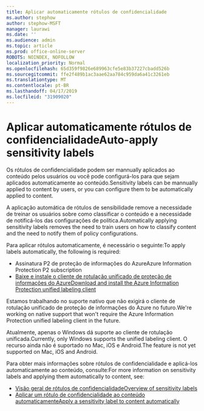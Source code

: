 ```yaml
---
title: Aplicar automaticamente rótulos de confidencialidade
ms.author: stephow
author: stephow-MSFT
manager: laurawi
ms.date: ''
ms.audience: admin
ms.topic: article
ms.prod: office-online-server
ROBOTS: NOINDEX, NOFOLLOW
localization_priority: Normal
ms.openlocfilehash: 65d359f9826e689963cfe5e83b37227cbadd526b
ms.sourcegitcommit: ffe2f489b1ac3aae62aa784c959da6a41c3261eb
ms.translationtype: MT
ms.contentlocale: pt-BR
ms.lasthandoff: 04/17/2019
ms.locfileid: "31909020"
---
```

# <a name="auto-apply-sensitivity-labels"></a><span data-ttu-id="8d834-102">Aplicar automaticamente rótulos de confidencialidade</span><span class="sxs-lookup"><span data-stu-id="8d834-102">Auto-apply sensitivity labels</span></span>

<span data-ttu-id="8d834-103">Os rótulos de confidencialidade podem ser mannually aplicados ao conteúdo pelos usuários ou você pode configurá-los para que sejam aplicados automaticamente ao conteúdo.</span><span class="sxs-lookup"><span data-stu-id="8d834-103">Sensitivity labels can be mannually applied to content by users, or you can configure them to be automatically applied to content.</span></span>

<span data-ttu-id="8d834-104">A aplicação automática de rótulos de sensibilidade remove a necessidade de treinar os usuários sobre como classificar o conteúdo e a necessidade de notificá-los das configurações de política.</span><span class="sxs-lookup"><span data-stu-id="8d834-104">Automatically applying sensitivity labels removes the need to train users on how to classify content and the need to notify them of policy configurations.</span></span>

<span data-ttu-id="8d834-105">Para aplicar rótulos automaticamente, é necessário o seguinte:</span><span class="sxs-lookup"><span data-stu-id="8d834-105">To apply labels automatically, the following is required:</span></span>

- <span data-ttu-id="8d834-106">Assinatura P2 de proteção de informações do Azure</span><span class="sxs-lookup"><span data-stu-id="8d834-106">Azure Information Protection P2 subscription</span></span>
- [<span data-ttu-id="8d834-107">Baixe e instale o cliente de rotulação unificado de proteção de informações do Azure</span><span class="sxs-lookup"><span data-stu-id="8d834-107">Download and install the Azure Information Protection unified labeling client</span></span>](https://docs.microsoft.com/en-us/azure/information-protection/rms-client/install-unifiedlabelingclient-app)

<span data-ttu-id="8d834-108">Estamos trabalhando no suporte nativo que não exigirá o cliente de rotulação unificado de proteção de informações do Azure no futuro.</span><span class="sxs-lookup"><span data-stu-id="8d834-108">We're working on native support that won't require the Azure Information Protection unified labeling client in the future.</span></span>

<span data-ttu-id="8d834-109">Atualmente, apenas o Windows dá suporte ao cliente de rotulação unificada.</span><span class="sxs-lookup"><span data-stu-id="8d834-109">Currently, only Windows supports the unified labeling client.</span></span>  <span data-ttu-id="8d834-110">O recurso ainda não é suportado no Mac, iOS e Android.</span><span class="sxs-lookup"><span data-stu-id="8d834-110">The feature is not yet supported on Mac, iOS and Android.</span></span>

<span data-ttu-id="8d834-111">Para obter mais informações sobre rótulos de confidencialidade e aplicá-los automaticamente ao conteúdo, consulte:</span><span class="sxs-lookup"><span data-stu-id="8d834-111">For more information on sensitivity labels and applying them automatically to content,  see:</span></span>

- [<span data-ttu-id="8d834-112">Visão geral de rótulos de confidencialidade</span><span class="sxs-lookup"><span data-stu-id="8d834-112">Overview of sensitivity labels</span></span>](https://docs.microsoft.com/en-us/office365/securitycompliance/sensitivity-labels)
- [<span data-ttu-id="8d834-113">Aplicar um rótulo de confidencialidade ao conteúdo automaticamente</span><span class="sxs-lookup"><span data-stu-id="8d834-113">Apply a sensitivity label to content automatically</span></span>](https://docs.microsoft.com/en-us/office365/securitycompliance/apply_sensitivity_label_automatically)